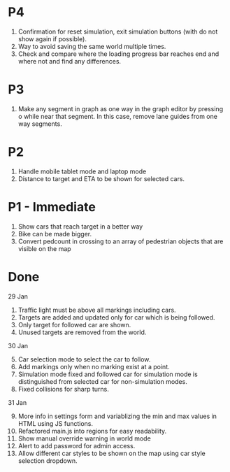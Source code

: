 # P4

1. Confirmation for reset simulation, exit simulation buttons (with do not show again if possible).
2. Way to avoid saving the same world multiple times.
3. Check and compare where the loading progress bar reaches end and where not and find any differences.

# P3

1. Make any segment in graph as one way in the graph editor by pressing o while near that segment. In this case, remove lane guides from one way segments.

# P2

1. Handle mobile tablet mode and laptop mode
2. Distance to target and ETA to be shown for selected cars.

# P1 - Immediate

1. Show cars that reach target in a better way
2. Bike can be made bigger.
3. Convert pedcount in crossing to an array of pedestrian objects that are visible on the map

# Done

29 Jan

1. Traffic light must be above all markings including cars.
2. Targets are added and updated only for car which is being followed.
3. Only target for followed car are shown.
4. Unused targets are removed from the world.

30 Jan

5. Car selection mode to select the car to follow.
6. Add markings only when no marking exist at a point.
7. Simulation mode fixed and followed car for simulation mode is distinguished from selected car for non-simulation modes.
8. Fixed collisions for sharp turns.

31 Jan

9. More info in settings form and variablizing the min and max values in HTML using JS functions.
10. Refactored main.js into regions for easy readability.
11. Show manual override warning in world mode
12. Alert to add password for admin access.
13. Allow different car styles to be shown on the map using car style selection dropdown.
